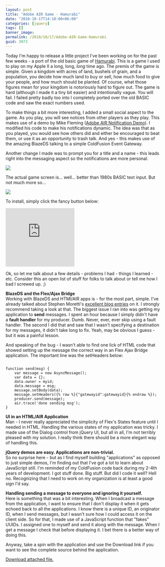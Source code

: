 ```yaml
---
layout: post
title: "Adobe AIR Game - Hamurabi"
date: "2010-10-17T14:10:00+06:00"
categories: [jquery]
tags: []
banner_image: 
permalink: /2010/10/17/Adobe-AIR-Game-Hamurabi
guid: 3973
---
```


Today I'm happy to release a little project I've been working on for the past few weeks - a port of the old basic game of <a href="http://en.wikipedia.org/wiki/Hamurabi">Hamurabi</a>. This is a game I used to play on my Apple II a long, long, <i>long</i> time ago. The premis of the game is simple. Given a kingdom with acres of land, bushels of grain, and a population, you decide how much land to buy or sell, how much food to give your people, and how much should be planted. Of course, what those figures mean for your kingdom is notoriously hard to figure out. The game is hard (although I made it a tiny bit easier) and intentionally vague. You will fail. I failed pretty badly too into I completely ported over the old BASIC code and saw the exact numbers used.
<!--more-->
<p>

To make things a bit more interesting, I added a small social aspect to the game. As you play, you will see notices from other players as they play. This makes use of a demo by Mike Fleming (<a href="http://www.thedevshack.com/adobe-air-notification-demo/">Adobe AIR Notification Demo</a>). I modified his code to make his notifications dynamic. The idea was that as you played, you would see how others did and either be encouraged to beat them, or use it as an opportunity to trash talk. And yes - this makes use of the amazing BlazeDS talking to a simple ColdFusion Event Gateway. 

<p>

Another change I made was to prompt you for a title and a name - this leads right into the messaging aspect so the notifications are more personal. 

<p>

<img src="https://static.raymondcamden.com/images/Screen shot 2010-10-17 at 12.37.39 PM.png" />

<p>

The actual game screen is... well... better than 1980s BASIC text input. But not much more so...

<p>

<img src="https://static.raymondcamden.com/images/cfjedi/Screen shot 2010-10-17 at 12.41.08 PM.png" />

<p>

To install, simply click the fancy button below:

<p>

<iframe src="http://www.coldfusionjedi.com/demos/hamurabibadge/index_badge.html" width="225" height="190" scrolling="no" frameborder="0"></iframe>

<p>

Ok, so let me talk about a few details - problems I had - things I learned - etc. Consider this an open list of stuff for folks to talk about or tell me how I bad I screwed up. ;)

<p>
<b>BlazeDS and the Flex/Ajax Bridge</b><br/>
Working with BlazeDS and HTMl/AIR apps is - for the most part, simple. I've already talked about Stephen Moretti's <a href="http://nil.checksite.co.uk/index.cfm/2010/1/28/CF-BlazeDS-AJAX-LongPolling-Part1">excellent blog entries</a> on it. I strongly recommend taking a look at that. The biggest issue I ran into was getting my application to <b>send</b> messages. I spent an hour because I simply didn't have a <b>fault handler</b> for my producer. Dumb. Never, ever, ever skip using a fault handler. The second I did that and saw that I wasn't specifying a destination for my messages, it didn't take long to fix. Yeah, may be obvious I guess - but it was a painful lesson.

<p>

And speaking of the bug - I wasn't able to find one lick of HTML code that showed setting up the message the correct way in an Flex Ajax Bridge application. The important line was the setHeaders below:

<p>

<code>
function send(msg) {
	var message = new AsyncMessage(); 
	var data = {};
	data.owner = myid;
	data.message = msg;
	message.setBody(data); 
	message.setHeaders({% raw %}{"gatewayid":gatewayid}{% endraw %});
	producer.send(message); 
	air.trace('done sending msg');		
}
</code>

<p>

<b>UI in an HTML/AIR Application</b><br/>
Man - I never really appreciated the simplicity of Flex's States feature until I needed in HTML. Handling the various states of my application was tricky. I made use of the Dialog control from jQuery UI, but all in all, I'm not terribly pleased with my solution. I really think there should be a more elegant way of handling this. 

<p>

<b>jQuery demos are easy. Applications are non-trivial.</b><br/>
So no surprise here - but as I find myself building "applications" as opposed to just simple demos, I'm finding out that I've got a lot to learn about JavaScript still. I'm reminded of my ColdFusion code back during my 2-4th years of development. I got stuff done. Big stuff. But did I code it well? Hell no. Recognizing that I need to work on my organization is at least a good sign I'd say. 

<p>

<b>Handling sending a message to everyone and ignoring it yourself.</b><br/>
Here is something that was a bit interesting. When I broadcast a message from the application, I want to ensure that I don't display it when it gets echoed back to all the applications. I know there is a unique ID, an originator ID, when I send messages, but I wasn't sure how I could access it on the client side. So for that, I made use of a JavaScript function that "fakes" UUIDs. I assigned one to myself and send it along with the message. When I get a message I check that before displaying it. I bet there is a better way of doing this.

<p>

Anyway, take a spin with the application and use the Download link if you want to see the complete source behind the application.<p><a href='enclosures/C{% raw %}%3A%{% endraw %}5Chosts{% raw %}%5C2009%{% endraw %}2Ecoldfusionjedi{% raw %}%2Ecom%{% endraw %}5Cenclosures{% raw %}%2FHamurabi%{% endraw %}2Ezip'>Download attached file.</a></p>